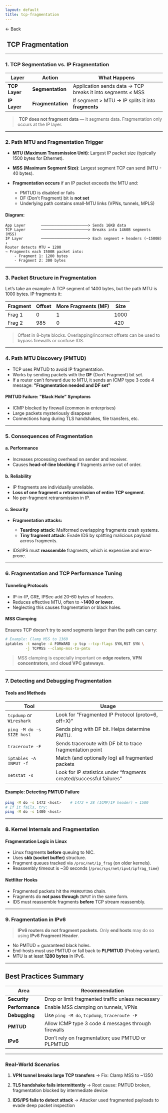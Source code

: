 ```yaml
---
layout: default
title: tcp-fragmentation
---
```


<a href="https://anish7600.github.io/technical-writeups" style="text-decoration: none;">← Back</a>


## ️ TCP Fragmentation

---

###  1. TCP Segmentation vs. IP Fragmentation

| Layer         | Action            | What Happens                                               |
| ------------- | ----------------- | ---------------------------------------------------------- |
| **TCP Layer** | **Segmentation**  | Application sends data → TCP breaks it into segments ≤ MSS |
| **IP Layer**  | **Fragmentation** | If segment > MTU → IP splits it into **fragments**         |

> ️ **TCP does not fragment data** — it segments data. Fragmentation only occurs at the IP layer.

---

###  2. Path MTU and Fragmentation Trigger

* **MTU (Maximum Transmission Unit)**: Largest IP packet size (typically 1500 bytes for Ethernet).
* **MSS (Maximum Segment Size)**: Largest segment TCP can send (MTU - 40 bytes).
* **Fragmentation occurs** if an IP packet exceeds the MTU and:

  * PMTUD is disabled or fails
  * DF (Don't Fragment) bit is **not set**
  * Underlying path contains small-MTU links (VPNs, tunnels, MPLS)

#### Diagram:

```
App Layer       ─────────────────────> Sends 16KB data
TCP Layer       ─────────────────────> Breaks into 1460B segments (MSS)
IP Layer        ─────────────────────> Each segment + headers (~1500B)
↓
Router detects MTU = 1200
→ Fragments each 1500B packet into:
    - Fragment 1: 1200 bytes
    - Fragment 2: 300 bytes
```

---

###  3. Packet Structure in Fragmentation

Let’s take an example: A TCP segment of 1400 bytes, but the path MTU is 1000 bytes. IP fragments it:

| Fragment | Offset | More Fragments (MF) | Size |
| -------- | ------ | ------------------- | ---- |
| Frag 1   | 0      | 1                   | 1000 |
| Frag 2   | 985    | 0                   | 420  |

> Offset in 8-byte blocks. Overlapping/incorrect offsets can be used to bypass firewalls or confuse IDS.

---

###  4. Path MTU Discovery (PMTUD)

* TCP uses PMTUD to avoid IP fragmentation.
* Works by sending packets with the **DF** (Don’t Fragment) bit set.
* If a router can’t forward due to MTU, it sends an ICMP type 3 code 4 message:
  **"Fragmentation needed and DF set"**

#### PMTUD Failure: "Black Hole" Symptoms

* ICMP blocked by firewall (common in enterprises)
* Large packets mysteriously disappear
* Connections hang during TLS handshakes, file transfers, etc.

---

###  5. Consequences of Fragmentation

####  a. Performance

* Increases processing overhead on sender and receiver.
* Causes **head-of-line blocking** if fragments arrive out of order.

####  b. Reliability

* IP fragments are individually unreliable.
* **Loss of one fragment = retransmission of entire TCP segment**.
* No per-fragment retransmission in IP.

####  c. Security

* **Fragmentation attacks:**

  * **Teardrop attack**: Malformed overlapping fragments crash systems.
  * **Tiny fragment attack**: Evade IDS by splitting malicious payload across fragments.
* IDS/IPS must **reassemble** fragments, which is expensive and error-prone.

---

###  6. Fragmentation and TCP Performance Tuning

####  Tunneling Protocols

* IP-in-IP, GRE, IPSec add 20-60 bytes of headers.
* Reduces effective MTU, often to **\~1400 or lower**.
* Neglecting this causes fragmentation or black holes.

####  MSS Clamping

Ensures TCP doesn't try to send segments larger than the path can carry:

```bash
# Example: Clamp MSS to 1360
iptables -t mangle -A FORWARD -p tcp --tcp-flags SYN,RST SYN \
         -j TCPMSS --clamp-mss-to-pmtu
```

> MSS clamping is especially important on **edge routers**, **VPN concentrators**, and **cloud VPC gateways**.

---

###  7. Detecting and Debugging Fragmentation

####  Tools and Methods

| Tool                      | Usage                                                                |
| ------------------------- | -------------------------------------------------------------------- |
| `tcpdump` or `Wireshark`  | Look for "Fragmented IP Protocol (proto=6, off=X)"                   |
| `ping -M do -s SIZE host` | Sends ping with DF bit. Helps determine PMTU.                        |
| `traceroute -F`           | Sends traceroute with DF bit to trace fragmentation point            |
| `iptables -A INPUT -f`    | Match (and optionally log) all fragmented packets                    |
| `netstat -s`              | Look for IP statistics under “fragments created/successful failures” |

####  Example: Detecting PMTUD Failure

```bash
ping -M do -s 1472 <host>    # 1472 + 28 (ICMP/IP header) = 1500
# If it fails, try:
ping -M do -s 1400 <host>
```

---

###  8. Kernel Internals and Fragmentation

#### Fragmentation Logic in Linux

* Linux fragments **before** queuing to NIC.
* Uses **skb (socket buffer)** structure.
* Fragment queues tracked via `/proc/net/ip_frag` (on older kernels).
* Reassembly timeout is \~30 seconds (`/proc/sys/net/ipv4/ipfrag_time`)

#### Netfilter Hooks

* Fragmented packets hit the `PREROUTING` chain.
* Fragments do **not pass through** `INPUT` in the same form.
* IDS must reassemble fragments **before** TCP stream reassembly.

---

###  9. Fragmentation in IPv6

> **IPv6 routers do not fragment packets.**
> Only **end hosts** may do so using **IPv6 Fragment Header**.

* No PMTUD = guaranteed black holes.
* End-hosts must use PMTUD or fall back to **PLPMTUD** (Probing variant).
* MTU is at least **1280 bytes** in IPv6.

---

##  Best Practices Summary

| Area            | Recommendation                                      |
| --------------- | --------------------------------------------------- |
| **Security**    | Drop or limit fragmented traffic unless necessary   |
| **Performance** | Enable MSS clamping on tunnels, VPNs                |
| **Debugging**   | Use `ping -M do`, `tcpdump`, `traceroute -F`        |
| **PMTUD**       | Allow ICMP type 3 code 4 messages through firewalls |
| **IPv6**        | Don’t rely on fragmentation; use PMTUD or PLPMTUD   |

---

###  Real-World Scenarios

1. **VPN tunnel breaks large TCP transfers**
   → Fix: Clamp MSS to \~1350

2. **TLS handshake fails intermittently**
   → Root cause: PMTUD broken, fragmentation blocked by intermediate device

3. **IDS/IPS fails to detect attack**
   → Attacker used fragmented payloads to evade deep packet inspection
